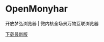 # OpenMonyhar
开放梦弘浏览器 | 微内核全场景万物互联浏览器

[下载最新版](https://github.com/OpenMonyhar/OpenMonyhar/releases/latest)
